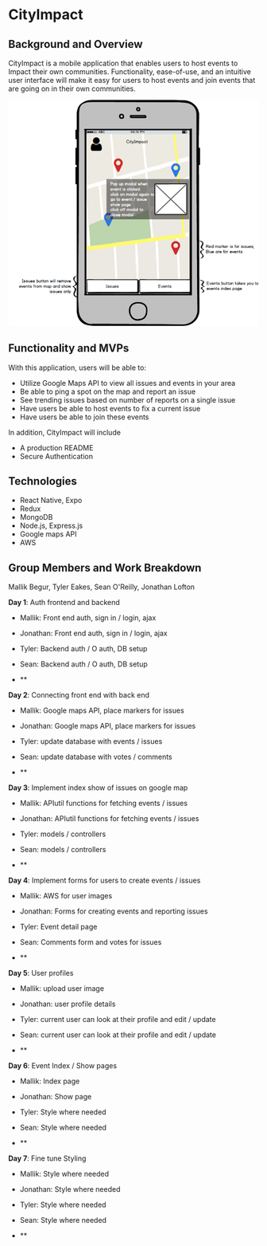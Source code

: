 # CityImpact

## Background and Overview
CityImpact is a mobile application that enables users to host events to Impact their own communities. Functionality, ease-of-use, and an intuitive user interface will make it easy for users to host events and join events that are going on in their own communities. 

![landing-page](/docs/wireframes/Issues_map_view.png)

## Functionality and MVPs
With this application, users will be able to:
- Utilize Google Maps API to view all issues and events in your area
- Be able to ping a spot on the map and report an issue
- See trending issues based on number of reports on a single issue
- Have users be able to host events to fix a current issue
- Have users be able to join these events

In addition, CityImpact will include
- A production README
- Secure Authentication

## Technologies

- React Native, Expo
- Redux
- MongoDB
- Node.js, Express.js
- Google maps API
- AWS

## Group Members and Work Breakdown
Mallik Begur, Tyler Eakes, Sean O'Reilly, Jonathan Lofton

**Day 1**: Auth frontend and backend

- Mallik: Front end auth, sign in / login, ajax
- Jonathan: Front end auth, sign in / login, ajax
- Tyler: Backend auth / O auth, DB setup
- Sean: Backend auth / O auth, DB setup

- **

**Day 2**: Connecting front end with back end

- Mallik: Google maps API, place markers for issues
- Jonathan: Google maps API, place markers for issues
- Tyler: update database with events / issues
- Sean: update database with votes / comments

-  **

**Day 3**: Implement index show of issues on google map

- Mallik: APIutil functions for fetching events / issues
- Jonathan: APIutil functions for fetching events / issues
- Tyler: models / controllers
- Sean: models / controllers

-  **

**Day 4**: Implement forms for users to create events / issues

- Mallik: AWS for user images
- Jonathan: Forms for creating events and reporting issues
- Tyler: Event detail page
- Sean: Comments form and votes for issues

-  **

**Day 5**: User profiles

- Mallik: upload user image
- Jonathan: user profile details
- Tyler: current user can look at their profile and edit / update
- Sean: current user can look at their profile and edit / update

- **

**Day 6**: Event Index / Show pages

- Mallik: Index page
- Jonathan: Show page
- Tyler: Style where needed
- Sean: Style where needed

-  **

**Day 7**: Fine tune Styling

- Mallik: Style where needed
- Jonathan: Style where needed
- Tyler: Style where needed
- Sean: Style where needed

-  **
